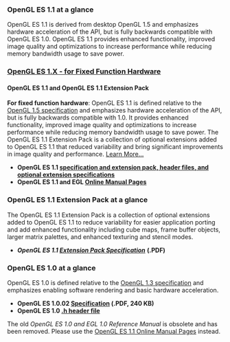### OpenGL ES 1.1 at a glance

OpenGL ES 1.1 is derived from desktop OpenGL 1.5 and emphasizes hardware acceleration of the API, but is fully backwards compatible with OpenGL ES 1.0\. OpenGL ES 1.1 provides enhanced functionality, improved image quality and optimizations to increase performance while reducing memory bandwidth usage to save power.

### [OpenGL ES 1.X - for Fixed Function Hardware](/opengles/1_X)

#### OpenGL ES 1.1 and OpenGL ES 1.1 Extension Pack

**For fixed function hardware**: OpenGL ES 1.1 is defined relative to the [OpenGL 1.5 specification](http://www.opengl.org/documentation/specs/version1.5/glspec15.pdf) and emphasizes hardware acceleration of the API, but is fully backwards compatible with 1.0\. It provides enhanced functionality, improved image quality and optimizations to increase performance while reducing memory bandwidth usage to save power. The OpenGL ES 1.1 Extension Pack is a collection of optional extensions added to OpenGL ES 1.1 that reduced variability and bring significant improvements in image quality and performance. [Learn More...](/opengles/1_X/)

*   **OpenGL ES 1.1 [specification and extension pack, header files, and optional extension specifications](http://www.khronos.org/registry/gles/)**
*   **OpenGL ES 1.1 and EGL [Online Manual Pages](http://www.khronos.org/opengles/sdk/1.1/docs/man/)**

### OpenGL ES 1.1 Extension Pack at a glance

The OpenGL ES 1.1 Extension Pack is a collection of optional extensions added to OpenGL ES 1.1 to reduce variability for easier application porting and add enhanced functionality including cube maps, frame buffer objects, larger matrix palettes, and enhanced texturing and stencil modes.

*   _**OpenGL ES 1.1 [Extension Pack Specification](http://www.khronos.org/registry/gles/specs/1.1/opengles_spec_1_1_extension_pack.pdf)**_ **(.PDF)**  

### OpenGL ES 1.0 at a glance

OpenGL ES 1.0 is defined relative to the [OpenGL 1.3 specification](http://www.opengl.org/documentation/specs/version1.3/glspec13.pdf) and emphasizes enabling software rendering and basic hardware acceleration.

*   **OpenGL ES 1.0.02 [Specification](http://www.khronos.org/registry/gles/specs/1.0/opengles_spec_1_0.pdf) (.PDF, 240 KB)**
*   **OpenGL ES 1.0 [.h header file](http://www.khronos.org/registry/gles/api/1.0/gl.h)**  

The old _OpenGL ES 1.0 and EGL 1.0 Reference Manual_ is obsolete and has been removed. Please use the [OpenGL ES 1.1 Online Manual Pages](http://www.khronos.org/opengles/sdk/1.1/docs/man/) instead.